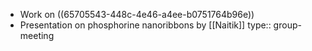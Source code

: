 - Work on ((65705543-448c-4e46-a4ee-b0751764b96e))
- Presentation on phosphorine nanoribbons by [[Naitik]]
  type:: group-meeting